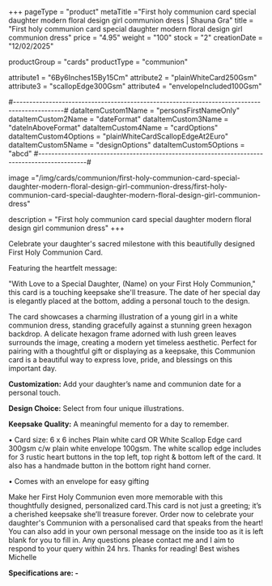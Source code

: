 +++
pageType = "product"
metaTitle ="First holy communion card special daughter modern floral design girl communion dress | Shauna Gra"
title = "First holy communion card special daughter modern floral design girl communion dress"
price = "4.95"
weight = "100"
stock = "2"
creationDate = "12/02/2025"

productGroup = "cards"
productType = "communion"

 
attribute1 = "6By6Inches15By15Cm" 
attribute2 = "plainWhiteCard250Gsm" 
attribute3 = "scallopEdge300Gsm" 
attribute4 = "envelopeIncluded100Gsm"

#---------------------------------------------------------------------------------------------#
dataItemCustom1Name = "personsFirstNameOnly"
dataItemCustom2Name = "dateFormat"
dataItemCustom3Name = "dateInAboveFormat"
dataItemCustom4Name = "cardOptions"
dataItemCustom4Options = "plainWhiteCardScallopEdgeAt2Euro"
dataItemCustom5Name = "designOptions"
dataItemCustom5Options = "abcd"
#---------------------------------------------------------------------------------------------#
 
 
image ="/img/cards/communion/first-holy-communion-card-special-daughter-modern-floral-design-girl-communion-dress/first-holy-communion-card-special-daughter-modern-floral-design-girl-communion-dress"
 
description = "First holy communion card special daughter modern floral design girl communion dress"
+++

Celebrate your daughter's sacred milestone with this beautifully designed First Holy Communion Card.

Featuring the heartfelt message:

"With Love to a Special Daughter, (Name) on your First Holy Communion," this card is a touching keepsake she'll treasure. The date of her special day is elegantly placed at the bottom, adding a personal touch to the design.

The card showcases a charming illustration of a young girl in a white communion dress, standing gracefully against a stunning green hexagon backdrop. A delicate hexagon frame adorned with lush green leaves surrounds the image, creating a modern yet timeless aesthetic.
Perfect for pairing with a thoughtful gift or displaying as a keepsake, this Communion card is a beautiful way to express love, pride, and blessings on this important day.

**Customization:** Add your daughter’s name and communion date for a personal touch.

**Design Choice:** Select from four unique illustrations.

**Keepsake Quality:** A meaningful memento for a day to remember.

• Card size: 6 x 6 inches Plain white card OR White Scallop Edge card 300gsm c/w plain white envelope 100gsm. The white scallop edge includes for 3 rustic heart buttons in the top left, top right & bottom left of the card. It also has a handmade button in the bottom right hand corner.

• Comes with an envelope for easy gifting

Make her First Holy Communion even more memorable with this thoughtfully designed, personalized card.This card is not just a greeting; it’s a cherished keepsake she’ll treasure forever. Order now to celebrate your daughter's Communion with a personalised card that speaks from the heart!
You can also add in your own personal message on the inside too as it is left blank for you to fill in.
Any questions please contact me and I aim to respond to your query within 24 hrs. Thanks for reading! Best wishes Michelle

**Specifications are: -**
